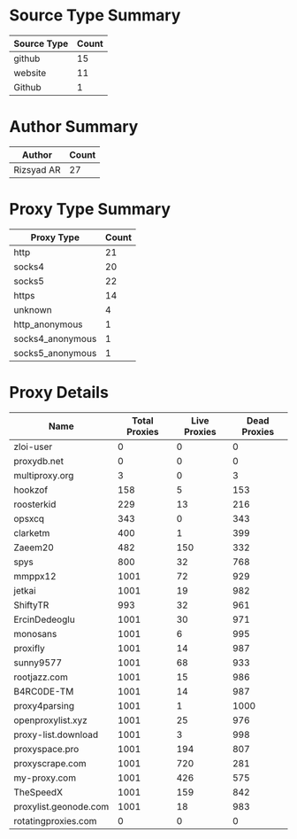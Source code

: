 # Source Type Summary

| Source Type | Count |
|-------------|-------|
| github | 15 |
| website | 11 |
| Github | 1 |


# Author Summary

| Author | Count |
|--------|-------|
| Rizsyad AR | 27 |


# Proxy Type Summary

| Proxy Type | Count |
|------------|-------|
| http | 21 |
| socks4 | 20 |
| socks5 | 22 |
| https | 14 |
| unknown | 4 |
| http_anonymous | 1 |
| socks4_anonymous | 1 |
| socks5_anonymous | 1 |


# Proxy Details

| Name | Total Proxies | Live Proxies | Dead Proxies |
|------|---------------|--------------|---------------|
| zloi-user | 0 | 0 | 0 |
| proxydb.net | 0 | 0 | 0 |
| multiproxy.org | 3 | 0 | 3 |
| hookzof | 158 | 5 | 153 |
| roosterkid | 229 | 13 | 216 |
| opsxcq | 343 | 0 | 343 |
| clarketm | 400 | 1 | 399 |
| Zaeem20 | 482 | 150 | 332 |
| spys | 800 | 32 | 768 |
| mmppx12 | 1001 | 72 | 929 |
| jetkai | 1001 | 19 | 982 |
| ShiftyTR | 993 | 32 | 961 |
| ErcinDedeoglu | 1001 | 30 | 971 |
| monosans | 1001 | 6 | 995 |
| proxifly | 1001 | 14 | 987 |
| sunny9577 | 1001 | 68 | 933 |
| rootjazz.com | 1001 | 15 | 986 |
| B4RC0DE-TM | 1001 | 14 | 987 |
| proxy4parsing | 1001 | 1 | 1000 |
| openproxylist.xyz | 1001 | 25 | 976 |
| proxy-list.download | 1001 | 3 | 998 |
| proxyspace.pro | 1001 | 194 | 807 |
| proxyscrape.com | 1001 | 720 | 281 |
| my-proxy.com | 1001 | 426 | 575 |
| TheSpeedX | 1001 | 159 | 842 |
| proxylist.geonode.com | 1001 | 18 | 983 |
| rotatingproxies.com | 0 | 0 | 0 |
